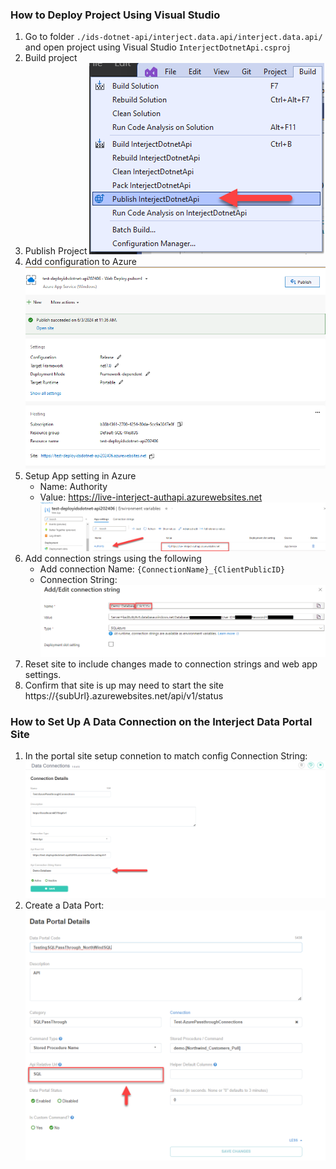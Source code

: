 ### How to Deploy Project Using Visual Studio

1. Go to folder `./ids-dotnet-api/interject.data.api/interject.data.api/` and open project using Visual Studio `InterjectDotnetApi.csproj`
2. Build project
3. Publish Project
   ![alt text](./DeployAzure-VS-publish.png)
4. Add configuration to Azure
   ![alt text](./DeployAzure-VS-DeploytoAzure.png)
5. Setup App setting in Azure
   - Name: Authority
   - Value: https://live-interject-authapi.azurewebsites.net
     ![alt text](./DeployAzure-AzureApplication.png)
6. Add connection strings using the following
   - Add connection Name: `{ConnectionName}_{ClientPublicID}`
   - Connection String:
     ![alt text](./DeployAzure-AddConnectionString.png)
7. Reset site to include changes made to connection strings and web app settings.
8. Confirm that site is up may need to start the site
   https://{subUrl}.azurewebsites.net/api/v1/status

### How to Set Up A Data Connection on the Interject Data Portal Site

1. In the portal site setup connetion to match config Connection String:
   ![alt text](./PortalSetup-Connection.png)
2. Create a Data Port:
   ![alt text](./DeployAzure-AddDataportalExample.png)
